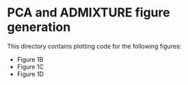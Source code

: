 # PCA and ADMIXTURE figure generation

This directory contains plotting code for the following figures:

- Figure 1B
- Figure 1C
- Figure 1D
